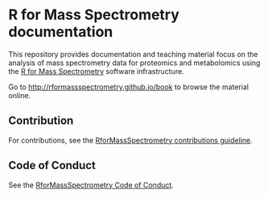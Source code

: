 # R for Mass Spectrometry documentation

This repository provides documentation and teaching material focus on
the analysis of mass spectrometry data for proteomics and metabolomics
using the [R for Mass
Spectrometry](https://www.rformassspectrometry.org/) software
infrastructure.


Go to http://rformassspectrometry.github.io/book to browse the
material online.


## Contribution

For contributions, see the [RforMassSpectrometry contributions
guideline](https://rformassspectrometry.github.io/RforMassSpectrometry/articles/RforMassSpectrometry.html#contributions).


## Code of Conduct

See the [RforMassSpectrometry Code of
Conduct](https://rformassspectrometry.github.io/RforMassSpectrometry/articles/RforMassSpectrometry.html#code-of-conduct).
